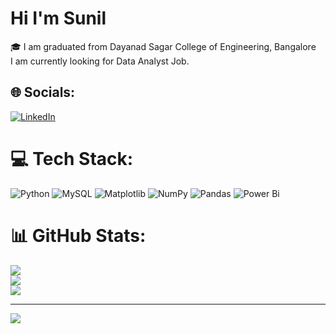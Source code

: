 # Hi I'm Sunil
🎓 I am graduated  from Dayanad Sagar College of Engineering, Bangalore <br>       I am currently looking for Data Analyst Job. 


## 🌐 Socials:
[![LinkedIn](https://img.shields.io/badge/LinkedIn-%230077B5.svg?logo=linkedin&logoColor=white)](https://linkedin.com/in/linkedin.com/in/sunil-kumbar-b218a1288/) 

# 💻 Tech Stack:
![Python](https://img.shields.io/badge/python-3670A0?style=for-the-badge&logo=python&logoColor=ffdd54) ![MySQL](https://img.shields.io/badge/mysql-4479A1.svg?style=for-the-badge&logo=mysql&logoColor=white) ![Matplotlib](https://img.shields.io/badge/Matplotlib-%23ffffff.svg?style=for-the-badge&logo=Matplotlib&logoColor=black) ![NumPy](https://img.shields.io/badge/numpy-%23013243.svg?style=for-the-badge&logo=numpy&logoColor=white) ![Pandas](https://img.shields.io/badge/pandas-%23150458.svg?style=for-the-badge&logo=pandas&logoColor=white) ![Power Bi](https://img.shields.io/badge/power_bi-F2C811?style=for-the-badge&logo=powerbi&logoColor=black)
# 📊 GitHub Stats:
![](https://github-readme-stats.vercel.app/api?username=Sunil-kumbar&theme=swift&hide_border=false&include_all_commits=true&count_private=true)<br/>
![](https://github-readme-streak-stats.herokuapp.com/?user=Sunil-kumbar&theme=swift&hide_border=false)<br/>
![](https://github-readme-stats.vercel.app/api/top-langs/?username=Sunil-kumbar&theme=swift&hide_border=false&include_all_commits=true&count_private=true&layout=compact)

---
[![](https://visitcount.itsvg.in/api?id=Sunil-kumbar&icon=0&color=0)](https://visitcount.itsvg.in)

<!-- Proudly created with GPRM ( https://gprm.itsvg.in ) -->
